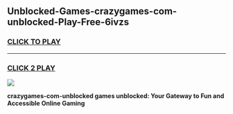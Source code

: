 
## Unblocked-Games-crazygames-com-unblocked-Play-Free-6ivzs
<h3>
<a href="https://premium76.site?title=crazygames-com-unblocked&ref=21A">CLICK TO PLAY</a></h3>
<hr>

<h3>
<a href="https://premium76.site?title=crazygames-com-unblocked&ref=21A">CLICK 2 PLAY</a>
  
</h3>

<a href="https://premium76.site?title=crazygames-com-unblocked&ref=21A"><img src="https://clearcache.store/games.png"></a>


**crazygames-com-unblocked games unblocked: Your Gateway to Fun and Accessible Online Gaming**
